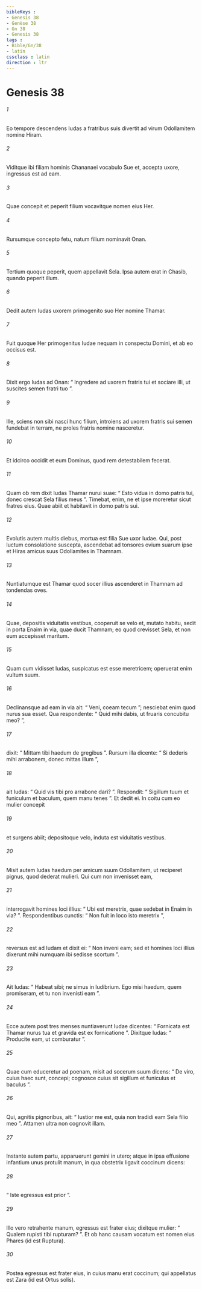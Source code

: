 ```yaml
---
bibleKeys : 
- Genesis 38
- Genèse 38
- Gn 38
- Genesis 38
tags : 
- Bible/Gn/38
- latin
cssclass : latin
direction : ltr
---
```


# Genesis 38

###### 1
Eo tempore descendens Iudas a fratribus suis divertit ad virum Odollamitem nomine Hiram. 
###### 2
Viditque ibi filiam hominis Chananaei vocabulo Sue et, accepta uxore, ingressus est ad eam. 
###### 3
Quae concepit et peperit filium vocavitque nomen eius Her. 
###### 4
Rursumque concepto fetu, natum filium nominavit Onan. 
###### 5
Tertium quoque peperit, quem appellavit Sela. Ipsa autem erat in Chasib, quando peperit illum.
###### 6
Dedit autem Iudas uxorem primogenito suo Her nomine Thamar. 
###### 7
Fuit quoque Her primogenitus Iudae nequam in conspectu Domini, et ab eo occisus est. 
###### 8
Dixit ergo Iudas ad Onan: “ Ingredere ad uxorem fratris tui et sociare illi, ut suscites semen fratri tuo ”. 
###### 9
Ille, sciens non sibi nasci hunc filium, introiens ad uxorem fratris sui semen fundebat in terram, ne proles fratris nomine nasceretur. 
###### 10
Et idcirco occidit et eum Dominus, quod rem detestabilem fecerat. 
###### 11
Quam ob rem dixit Iudas Thamar nurui suae: “ Esto vidua in domo patris tui, donec crescat Sela filius meus ”. Timebat, enim, ne et ipse moreretur sicut fratres eius. Quae abiit et habitavit in domo patris sui.
###### 12
Evolutis autem multis diebus, mortua est filia Sue uxor Iudae. Qui, post luctum consolatione suscepta, ascendebat ad tonsores ovium suarum ipse et Hiras amicus suus Odollamites in Thamnam. 
###### 13
Nuntiatumque est Thamar quod socer illius ascenderet in Thamnam ad tondendas oves. 
###### 14
Quae, depositis viduitatis vestibus, cooperuit se velo et, mutato habitu, sedit in porta Enaim in via, quae ducit Thamnam; eo quod crevisset Sela, et non eum accepisset maritum. 
###### 15
Quam cum vidisset Iudas, suspicatus est esse meretricem; operuerat enim vultum suum. 
###### 16
Declinansque ad eam in via ait: “ Veni, coeam tecum ”; nesciebat enim quod nurus sua esset. Qua respondente: “ Quid mihi dabis, ut fruaris concubitu meo? ”, 
###### 17
dixit: “ Mittam tibi haedum de gregibus ”. Rursum illa dicente: “ Si dederis mihi arrabonem, donec mittas illum ”, 
###### 18
ait Iudas: “ Quid vis tibi pro arrabone dari? ”. Respondit: “ Sigillum tuum et funiculum et baculum, quem manu tenes ”. Et dedit ei. In coitu cum eo mulier concepit 
###### 19
et surgens abiit; depositoque velo, induta est viduitatis vestibus.
###### 20
Misit autem Iudas haedum per amicum suum Odollamitem, ut reciperet pignus, quod dederat mulieri. Qui cum non invenisset eam, 
###### 21
interrogavit homines loci illius: “ Ubi est meretrix, quae sedebat in Enaim in via? ”. Respondentibus cunctis: “ Non fuit in loco isto meretrix ”, 
###### 22
reversus est ad Iudam et dixit ei: “ Non inveni eam; sed et homines loci illius dixerunt mihi numquam ibi sedisse scortum ”. 
###### 23
Ait Iudas: “ Habeat sibi; ne simus in ludibrium. Ego misi haedum, quem promiseram, et tu non invenisti eam ”.
###### 24
Ecce autem post tres menses nuntiaverunt Iudae dicentes: “ Fornicata est Thamar nurus tua et gravida est ex fornicatione ”. Dixitque Iudas: “ Producite eam, ut comburatur ”. 
###### 25
Quae cum educeretur ad poenam, misit ad socerum suum dicens: “ De viro, cuius haec sunt, concepi; cognosce cuius sit sigillum et funiculus et baculus ”. 
###### 26
Qui, agnitis pignoribus, ait: “ Iustior me est, quia non tradidi eam Sela filio meo ”. Attamen ultra non cognovit illam.
###### 27
Instante autem partu, apparuerunt gemini in utero; atque in ipsa effusione infantium unus protulit manum, in qua obstetrix ligavit coccinum dicens: 
###### 28
“ Iste egressus est prior ”. 
###### 29
Illo vero retrahente manum, egressus est frater eius; dixitque mulier: “ Qualem rupisti tibi rupturam? ”. Et ob hanc causam vocatum est nomen eius Phares (id est Ruptura). 
###### 30
Postea egressus est frater eius, in cuius manu erat coccinum; qui appellatus est Zara (id est Ortus solis).

